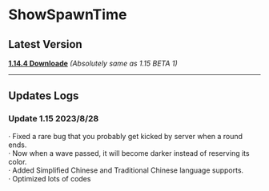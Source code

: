 # ShowSpawnTime  

## Latest Version
[**1.14.4 Downloade**](https://github.com/Seosean/ShowSpawnTime/releases/download/sst/ShowSpawnTime-1.14.4.jar)
*(Absolutely same as 1.15 BETA 1)*
****
## Updates Logs
### Update 1.15 2023/8/28  
· Fixed a rare bug that you probably get kicked by server when a round ends.  
· Now when a wave passed, it will become darker instead of reserving its color.  
· Added Simplified Chinese and Traditional Chinese language supports.  
· Optimized lots of codes  
